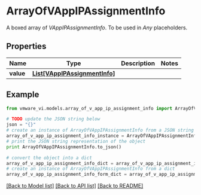 # ArrayOfVAppIPAssignmentInfo

A boxed array of *VAppIPAssignmentInfo*. To be used in *Any* placeholders. 

## Properties
Name | Type | Description | Notes
------------ | ------------- | ------------- | -------------
**value** | [**List[VAppIPAssignmentInfo]**](VAppIPAssignmentInfo.md) |  | 

## Example

```python
from vmware_vi.models.array_of_v_app_ip_assignment_info import ArrayOfVAppIPAssignmentInfo

# TODO update the JSON string below
json = "{}"
# create an instance of ArrayOfVAppIPAssignmentInfo from a JSON string
array_of_v_app_ip_assignment_info_instance = ArrayOfVAppIPAssignmentInfo.from_json(json)
# print the JSON string representation of the object
print ArrayOfVAppIPAssignmentInfo.to_json()

# convert the object into a dict
array_of_v_app_ip_assignment_info_dict = array_of_v_app_ip_assignment_info_instance.to_dict()
# create an instance of ArrayOfVAppIPAssignmentInfo from a dict
array_of_v_app_ip_assignment_info_form_dict = array_of_v_app_ip_assignment_info.from_dict(array_of_v_app_ip_assignment_info_dict)
```
[[Back to Model list]](../README.md#documentation-for-models) [[Back to API list]](../README.md#documentation-for-api-endpoints) [[Back to README]](../README.md)


